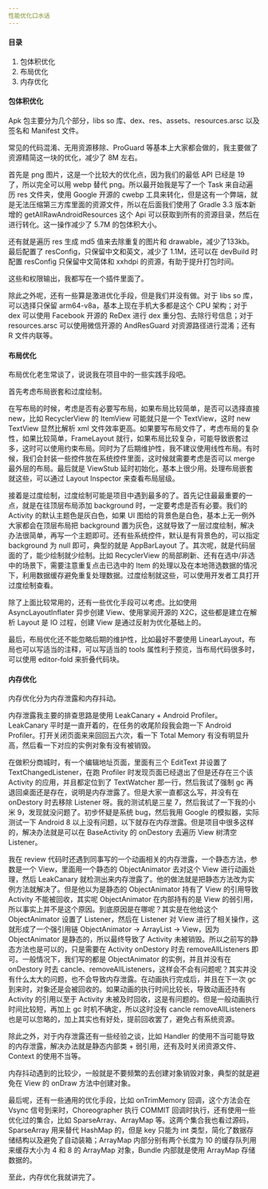 ```yaml
---
性能优化口水话
---
```


#### 目录

1. 包体积优化
2. 布局优化
3. 内存优化

#### 包体积优化

Apk 包主要分为几个部分，libs so 库、dex、res、assets、resources.arsc 以及签名和 Manifest 文件。

常见的代码混淆、无用资源移除、ProGuard 等基本上大家都会做的，我主要做了资源精简这一块的优化，减少了 8M 左右。

首先是 png 图片，这是一个比较大的优化点，因为我们的最低 API 已经是 19 了，所以完全可以用 webp 替代 png。所以最开始我是写了一个 Task 来自动遍历 res 文件夹，使用 Google 开源的 cwebp 工具来转化，但是这有一个弊端，就是无法压缩第三方库里面的资源文件，所以在后面我们使用了 Gradle 3.3  版本新增的 getAllRawAndroidResources 这个 Api 可以获取到所有的资源目录，然后在进行转化。这一操作减少了 5.7M 的包体积大小。

还有就是遍历 res 生成 md5 值来去除重复的图片和 drawable，减少了133kb。最后配置了 resConfig，只保留中文和英文，减少了 1.1M，还可以在 devBuild 时配置 resConfig 只保留中文简体和 xxhdpi 的资源，有助于提升打包时间。

这些和权限输出，我都写在一个插件里面了。

除此之外呢，还有一些算是激进优化手段，但是我们并没有做。对于 libs so 库，可以选择只保留 arm64-v8a，基本上现在手机大多都是这个 CPU 架构；对于 dex 可以使用 Facebook 开源的 ReDex 进行 dex 重分包、去除行号信息；对于 resources.arsc 可以使用微信开源的 AndResGuard 对资源路径进行混淆；还有 R 文件内联等。

#### 布局优化

布局优化老生常谈了，说说我在项目中的一些实践手段吧。

首先考虑布局嵌套和过度绘制。

在写布局的时候，考虑是否有必要写布局，如果布局比较简单，是否可以选择直接 new，比如 RecyclerView 的 ItemView 可能就只是一个 TextView，这时 new TextView 显然比解析 xml 文件效率更高。如果要写布局文件了，考虑布局的复杂性，如果比较简单，FrameLayout 就行，如果布局比较复杂，可能导致嵌套过多，这时可以使用约束布局。同时为了后期维护性，我不建议使用线性布局。有时候，我们会封装一些控件放在系统控件里面，这时候就需要考虑是否可以 merge 最外层的布局。最后就是 ViewStub 延时初始化，基本上很少用。处理布局嵌套就这些，可以通过 Layout Inspector 来查看布局层级。

接着是过度绘制，过度绘制可能是项目中遇到最多的了。首先记住最最重要的一点，就是在往顶层布局添加 background 时，一定要考虑是否有必要。我们的 Activity 的默认主题色是灰白色，如果 UI 图给的背景色是白色，基本上无一例外大家都会在顶层布局把 background 置为灰色，这就导致了一层过度绘制，解决办法很简单，再写一个主题即可。还有些系统控件，默认是有背景色的，可以指定 background 为 null 即可，典型的就是 AppBarLayout 了。其次呢，就是代码层面的了，能少绘制就少绘制。比如 RecyclerView 的局部刷新、还有在选中/非选中的场景下，需要注意重复点击已选中的 Item 的处理以及在本地筛选数据的情况下，利用数据缓存避免重复处理数据。过度绘制就这些，可以使用开发者工具打开过度绘制查看。

除了上面比较常用的，还有一些优化手段可以考虑。比如使用 AsyncLayoutInflater 异步创建 View、使用掌阅开源的 X2C，这些都是建立在解析 Layout 是 IO 过程，创建 View 是通过反射为优化基础上的。

最后，布局优化还不能忽略后期的维护性，比如最好不要使用 LinearLayout，布局也可以写适当的注释，可以写适当的 tools 属性利于预览，当布局代码很多时，可以使用 editor-fold 来折叠代码块。

#### 内存优化

内存优化分为内存泄露和内存抖动。

内存泄露我主要的排查思路是使用 LeakCanary + Android Profiler。LeakCanary 平时是一直开着的，在任务的收尾阶段我会跑一下 Android Profiler。打开关闭页面来来回回五六次，看一下 Total Memory 有没有明显升高，然后看一下对应的实例对象有没有被销毁。

在做积分商城时，有一个编辑地址页面，里面有三个 EditText 并设置了 TextChangedListener，在跑 Profiler 时发现页面已经退出了但是还存在三个该 Activity 的应用，并且都定位到了 TextWatcher 那一行，然后我试了强制 gc 再退回桌面还是存在，说明是内存泄露了。但是大家一直都这么写，并没有在 onDestory 时去移除 Listener 呀。我的测试机是三星 7，然后我试了一下我的小米 9，发现就没问题了。初步怀疑是系统 bug，然后我用 Google 的模拟器，实际测试一下 Android 8 以上没有问题，以下就存在内存泄露。但是项目中很多这样的，解决办法就是可以在 BaseActivity 的 onDestory 去遍历 View 树清空 Listener。

我在 review 代码时还遇到同事写的一个动画相关的内存泄露，一个静态方法，参数是一个 View，里面用一个静态的 ObjectAnimator 去对这个 View 进行动画处理，然后 LeakCanary 就检测出来内存泄露了。他的做法就是把静态方法改为实例方法就解决了。但是他以为是静态的 ObjectAnimator 持有了 View 的引用导致 Activity 不能被回收，其实呢 ObjectAnimator 在内部持有的是 View 的弱引用，所以事实上并不是这个原因。到底原因是在哪呢？其实是在他给这个 ObjectAnimator 设置了 Listener，然后在 Listener 对 View 进行了相关操作，这就形成了一个强引用链 ObjectAnimator -> ArrayList -> View，因为 ObjectAnimator 是静态的，所以最终导致了 Activity 未被销毁。所以之前写的静态方法也是可以的，只是需要在 Activity onDestory 时去 removeAllListeners 即可。一般情况下，我们写的都是 ObjectAnimator 的实例，并且并没有在 onDestory 时去 cancle、removeAllListeners，这样会不会有问题呢？其实并没有什么太大的问题，也不会导致内存泄露。在动画执行完成后，并且在下一次 gc 到来时，对象还是会被回收的。如果动画的执行时间比较长，导致动画还持有 Activity 的引用以至于 Activity 未被及时回收，这是有问题的。但是一般动画执行时间比较短，再加上 gc 时机不确定，所以这时没有 cancle removeAllListeners 也是可以忽略的，加上其实也有好处，提前回收罢了，避免占有系统资源。

除此之外，对于内存泄露还有一些经验之谈，比如 Handler 的使用不当可能导致的内存泄露，解决办法就是静态内部类 + 弱引用，还有及时关闭资源文件、Context 的使用不当等。

内存抖动遇到的比较少，一般就是不要频繁的去创建对象销毁对象，典型的就是避免在 View 的 onDraw 方法中创建对象。

最后呢，还有一些通用的优化手段，比如 onTrimMemory 回调，这个方法会在 Vsync 信号到来时，Choreographer 执行 COMMIT 回调时执行，还有使用一些优化过的集合，比如 SparseArray、ArrayMap 等。这两个集合我也看过源码，SparseArray 用来替代 HashMap 的，但是 key 只能为 int 类型，简化了数据存储结构以及避免了自动装箱；ArrayMap 内部分别有两个长度为 10 的缓存队列用来缓存大小为 4 和 8 的 ArrayMap 对象，Bundle 内部就是使用 ArrayMap 存储数据的。

至此，内存优化我就讲完了。



